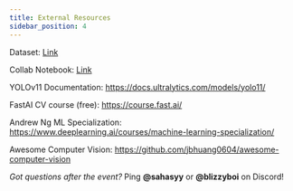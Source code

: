 ```yaml
---
title: External Resources
sidebar_position: 4
---
```

Dataset: [Link](https://www.dropbox.com/scl/fo/r6kxmfiyra96atcklnhc8/AHYyTGv7cT_jh12D0ejcG8s?rlkey=zzoja3ihtltatp46t6gy2u1yh&st=wyel9qdk&dl=0)

Collab Notebook: [Link](https://colab.research.google.com/drive/1E9vcioEPqT0tD9YqhMgFqrYTnnGvkoZt?usp=sharing)

YOLOv11 Documentation: https://docs.ultralytics.com/models/yolo11/

FastAI CV course (free): https://course.fast.ai/

Andrew Ng ML Specialization: https://www.deeplearning.ai/courses/machine-learning-specialization/

Awesome Computer Vision: https://github.com/jbhuang0604/awesome-computer-vision

*Got questions after the event?*
Ping **@sahasyy** or **@blizzyboi** on Discord!